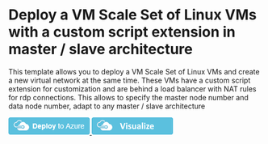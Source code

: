 # Deploy a VM Scale Set of Linux VMs with a custom script extension in master / slave architecture

This template allows you to deploy a VM Scale Set of Linux VMs and create a new virtual network at the same time. These VMs have a custom script extension for customization and are behind a load balancer with NAT rules for rdp connections. This allows to specify the master node number and data node number, adapt to any master / slave architecture

<a href="https://portal.azure.com/#create/Microsoft.Template/uri/https://github.com/cloudmelon/azure-quickstart-templates/blob/master/201-vmss-master-slave-customscript/azuredeploy.json" target="_blank">
<img src="https://raw.githubusercontent.com/Azure/azure-quickstart-templates/master/1-CONTRIBUTION-GUIDE/images/deploytoazure.png"/>
</a>
<a href="http://armviz.io/#/?load=https://github.com/cloudmelon/azure-quickstart-templates/blob/master/201-vmss-master-slave-customscript/azuredeploy.json" target="_blank">
<img src="https://raw.githubusercontent.com/Azure/azure-quickstart-templates/master/1-CONTRIBUTION-GUIDE/images/visualizebutton.png"/>
</a>



